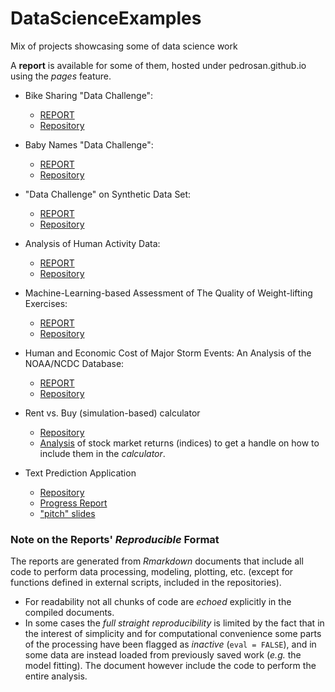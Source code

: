 # DataScienceExamples

Mix of projects showcasing some of data science work

A __report__ is available for some of them, hosted under pedrosan.github.io using the _pages_ feature.

* Bike Sharing "Data Challenge":
  * [REPORT](http://pedrosan.github.io/DataScienceExamples/Bike_Sharing/)
  * [Repository](https://github.com/pedrosan/DataScienceExamples/tree/master/Bike_Sharing)

* Baby Names "Data Challenge":
  * [REPORT](http://pedrosan.github.io/DataScienceExamples/Baby_Names/)
  * [Repository](https://github.com/pedrosan/DataScienceExamples/tree/master/Baby_Names)

* "Data Challenge" on Synthetic Data Set:
  * [REPORT](http://pedrosan.github.io/DataScienceExamples/Synthetic_Data/)
  * [Repository](https://github.com/pedrosan/DataScienceExamples/tree/master/Synthetic_Data)

* Analysis of Human Activity Data:
  * [REPORT](http://pedrosan.github.io/DataScienceExamples/Human_Activity_1/)
  * [Repository](https://github.com/pedrosan/DataScienceExamples/tree/master/Human_Activity_1)

* Machine-Learning-based Assessment of The Quality of Weight-lifting Exercises:
  * [REPORT](http://pedrosan.github.io/DataScienceExamples/Human_Activity_2/)
  * [Repository](https://github.com/pedrosan/DataScienceExamples/tree/master/Human_Activity_2)

* Human and Economic Cost of Major Storm Events: An Analysis of the NOAA/NCDC Database:
  * [REPORT](http://pedrosan.github.io/DataScienceExamples/Impact_of_Major_Storm_Events/)
  * [Repository](https://github.com/pedrosan/DataScienceExamples/tree/master/Impact_of_Major_Storm_Events)

* Rent vs. Buy (simulation-based) calculator
  * [Repository](https://github.com/pedrosan/DataScienceExamples/tree/master/Rent_vs_Buy)
  * [Analysis](http://pedrosan.github.io/DataScienceExamples/Rent_vs_Buy/Returns/) of stock market returns 
    (indices) to get a handle on how to include them in the _calculator_.

* Text Prediction Application
  * [Repository](https://github.com/pedrosan/DataScienceExamples/tree/master/Text_Prediction)
  * [Progress Report](http://pedrosan.github.io/DataScienceExamples/Text_Prediction/MilestoneReport/)
  * ["pitch" slides](http://pedrosan.github.io/DataScienceExamples/Text_Prediction/Application/Slides/)
  

### Note on the Reports' _Reproducible_ Format

The reports are generated from _Rmarkdown_ documents that include all code to perform
data processing, modeling, plotting, etc. (except for functions defined in external scripts, 
included in the repositories).

* For readability not all chunks of code are _echoed_ explicitly in the compiled documents.
* In some cases the _full straight reproducibility_ is limited by the fact that in the interest of simplicity
and for computational convenience some parts of the processing have been flagged as _inactive_ 
(`eval = FALSE`), and in some data are instead loaded from previously saved work (_e.g._ the model fitting). 
The document however include the code to perform the entire analysis.



